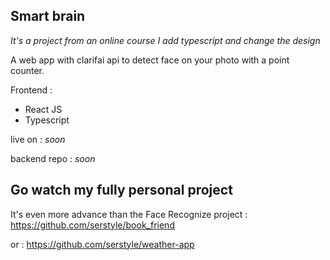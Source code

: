 ## Smart brain

*It's a project from an online course I add typescript and change the design*

A web app with clarifai api to detect face on your photo with a point counter. 

Frontend :

- React JS 
- Typescript

live on : *soon*

backend repo : *soon*

## Go watch my fully personal project 


It's even more advance than the Face Recognize project : https://github.com/serstyle/book_friend



or : https://github.com/serstyle/weather-app
